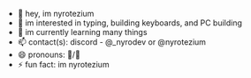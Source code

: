 - 👋 hey, im nyrotezium
- 👀 im interested in typing, building keyboards, and PC building
- 🌱 im currently learning many things
- 📫 contact(s): discord - @_nyrodev or @nyrotezium
- 😄 pronouns: 🍞/🥖
- ⚡ fun fact: im nyrotezium

<!---
nyrotezium/nyrotezium is a ✨ special ✨ repository because its `README.md` (this file) appears on your GitHub profile.
You can click the Preview link to take a look at your changes.
--->
